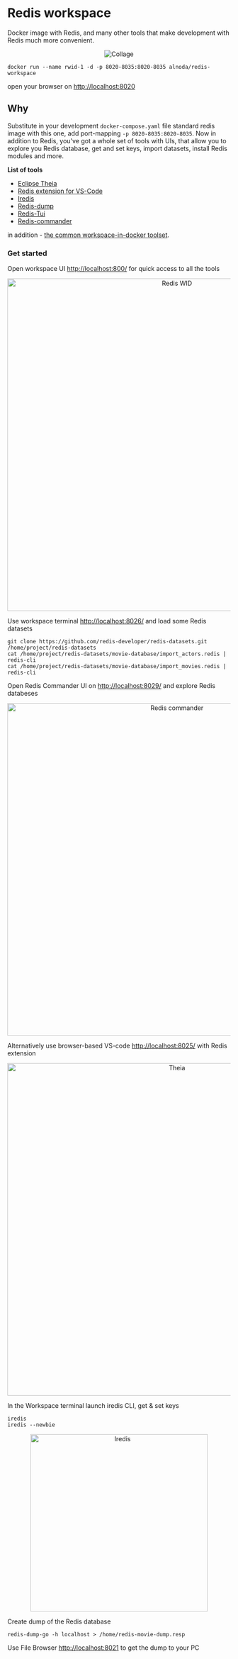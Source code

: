 # Redis workspace

Docker image with Redis, and many other tools that make development with Redis much more convenient.  

<p align="center">
  <img src="https://raw.githubusercontent.com/bluxmit/alnoda-workspaces/main/workspaces/redis-workspace/img/redis-wid-collage.png" alt="Collage">
</p>

```
docker run --name rwid-1 -d -p 8020-8035:8020-8035 alnoda/redis-workspace
```

open your browser on [http://localhost:8020](http://localhost:8020)

## Why

Substitute in your development `docker-compose.yaml` file standard redis image with this one, add port-mapping `-p 8020-8035:8020-8035`. 
Now in addition to Redis, you've got a whole set of tools with UIs, that allow you to explore you Redis database, get and set keys, import datasets, 
install Redis modules and more.  

__List of tools__

- [Eclipse Theia](https://theia-ide.org/docs/)
- [Redis extension for VS-Code](https://open-vsx.org/extension/cweijan/vscode-redis-client)
- [Iredis](https://github.com/laixintao/iredis)
- [Redis-dump](https://github.com/yannh/redis-dump-go)
- [Redis-Tui](https://github.com/mylxsw/redis-tui)
- [Redis-commander](https://github.com/joeferner/redis-commander#readme)

in addition - [the common workspace-in-docker toolset](https://github.com/bluxmit/alnoda-workspaces/tree/main/workspaces/workspace-in-docker). 


### Get started

Open workspace UI [http://localhost:800/](http://localhost:8020/) for quick access to all the tools 

<p align="center">
  <img src="https://raw.githubusercontent.com/bluxmit/alnoda-workspaces/main/workspaces/redis-workspace/img/Redis-wid.png" alt="Redis WID" width="750">
</p> 

Use workspace terminal [http://localhost:8026/](http://localhost:8026/) and load some Redis datasets 
```
git clone https://github.com/redis-developer/redis-datasets.git /home/project/redis-datasets
cat /home/project/redis-datasets/movie-database/import_actors.redis | redis-cli 
cat /home/project/redis-datasets/movie-database/import_movies.redis | redis-cli 
```

Open Redis Commander UI on [http://localhost:8029/](http://localhost:8029/) and explore Redis databeses 

<p align="center">
  <img src="https://raw.githubusercontent.com/bluxmit/alnoda-workspaces/main/workspaces/redis-workspace/img/Rediscommander.png" alt="Redis commander" width="750">
</p> 

Alternatively use browser-based VS-code [http://localhost:8025/](http://localhost:8025/) with Redis extension

<p align="center">
  <img src="https://raw.githubusercontent.com/bluxmit/alnoda-workspaces/main/workspaces/redis-workspace/img/Theia-redis.png" alt="Theia" width="750">
</p> 

In the Workspace terminal launch iredis CLI, get & set keys
```
iredis
iredis --newbie
```

<p align="center">
  <img src="https://raw.githubusercontent.com/bluxmit/alnoda-workspaces/main/workspaces/redis-workspace/img/iredis.png" alt="Iredis" width="400">
</p> 

Create dump of the Redis database
```
redis-dump-go -h localhost > /home/redis-movie-dump.resp 
```
Use File Browser [http://localhost:8021](http://localhost:8021) to get the dump to your PC 





